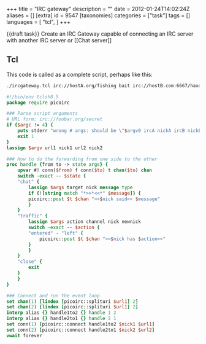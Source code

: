 +++
title = "IRC gateway"
description = ""
date = 2012-01-24T14:02:24Z
aliases = []
[extra]
id = 9547
[taxonomies]
categories = ["task"]
tags = []
languages = [
  "tcl",
]
+++

{{draft task}} Create an IRC Gateway capable of connecting an IRC server with another IRC server or [[Chat server]]


## Tcl

This code is called as a complete script, perhaps like this:

```sh
./ircgateway.tcl irc://hostA.org/fishing bait irc://hostB.com:6667/haxors botfly
```

```tcl
#!/bin/env tclsh8.5
package require picoirc

### Parse script arguments
# URL form: irc://foobar.org/secret
if {$argc != 4} {
    puts stderr "wrong # args: should be \"$argv0 ircA nickA ircB nickB\""
    exit 1
}
lassign $argv url1 nick1 url2 nick2

### How to do the forwarding from one side to the other
proc handle {from to -> state args} {
    upvar #0 conn($from) f conn($to) t chan($to) chan
    switch -exact -- $state {
	"chat" {
	    lassign $args target nick message type
	    if {![string match "*>>*<<*" $message]} {
		picoirc::post $t $chan ">>$nick said<< $message"
	    }
	}
	"traffic" {
	    lassign $args action channel nick newnick
	    switch -exact -- $action {
		"entered" - "left" {
		    picoirc::post $t $chan ">>$nick has $action<<"
		}
	    }
	}
	"close" {
	    exit
	}
    }
}

### Connect and run the event loop
set chan(1) [lindex [picoirc::splituri $url1] 2]
set chan(2) [lindex [picoirc::splituri $url1] 2]
interp alias {} handle1to2 {} handle 1 2
interp alias {} handle2to1 {} handle 2 1
set conn(1) [picoirc::connect handle1to2 $nick1 $url1]
set conn(2) [picoirc::connect handle2to1 $nick2 $url2]
vwait forever
```


